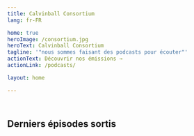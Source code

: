```yaml
---
title: Calvinball Consortium
lang: fr-FR

home: true
heroImage: /consortium.jpg
heroText: Calvinball Consortium
tagline: '"nous sommes faisant des podcasts pour écouter"'
actionText: Découvrir nos émissions →
actionLink: /podcasts/

layout: home

---
```


<div style="margin-bottom: 4em"></div>

## Derniers épisodes sortis

<RecentEpisodeList/>